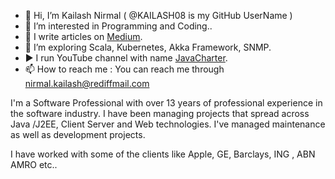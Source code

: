 - 👋 Hi, I’m Kailash Nirmal ( @KAILASH08 is my GitHub UserName )
- 👀 I’m interested in Programming and Coding..
- 📝 I write articles on [Medium](https://medium.com/@javacharter).
- 🌱 I’m exploring Scala, Kubernetes, Akka Framework, SNMP.
- ▶️ I run YouTube channel with name [JavaCharter](https://www.youtube.com/@javacharter9877).
- 📫 How to reach me : You can reach me through nirmal.kailash@rediffmail.com 

I'm a Software Professional with over 13 years of professional experience in the software industry. 
I have been managing projects that spread across Java /J2EE, Client Server and Web technologies. 
I've managed maintenance as well as development projects.

I have worked with some of the clients like Apple, GE, Barclays, ING , ABN AMRO etc..
